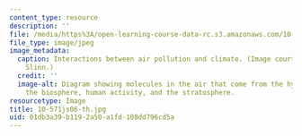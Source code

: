 ```yaml
---
content_type: resource
description: ''
file: /media/https%3A/open-learning-course-data-rc.s3.amazonaws.com/10-571j-atmospheric-physics-and-chemistry-spring-2006/01db3a39b1192a50a1fd108dd796cd5a_10-571js06-th.jpg
file_type: image/jpeg
image_metadata:
  caption: Interactions between air pollution and climate. (Image courtesy of Anne
    Slinn.)
  credit: ''
  image-alt: Diagram showing molecules in the air that come from the hydrosphere,
    the biosphere, human activity, and the stratosphere.
resourcetype: Image
title: 10-571js06-th.jpg
uid: 01db3a39-b119-2a50-a1fd-108dd796cd5a
---
```

